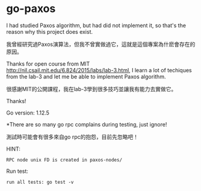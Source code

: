 # go-paxos

I had studied Paxos algorithm, but had did not implement it, so that's the reason why this project does exist.

我曾經研究過Paxos演算法，但我不曾實做過它，這就是這個專案為什麽會存在的原因。

Thanks for open course from MIT http://nil.csail.mit.edu/6.824/2015/labs/lab-3.html, I learn a lot of techiques from the lab-3 and let me be able to implement Paxos algorithm.

很感謝MIT的公開課程，我在lab-3學到很多技巧並讓我有能力去實做它。

Thanks!

Go version: 1.12.5

*There are so many go rpc complains during testing, just ignore!

測試時可能會有很多來自go rpc的抱怨，目前先忽略吧！

HINT:

    RPC node unix FD is created in paxos-nodes/

Run test:

    run all tests: go test -v